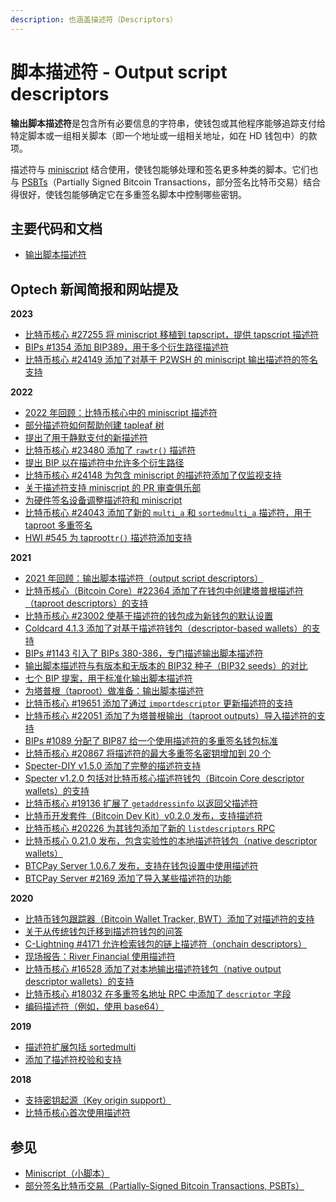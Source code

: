 ```yaml
---
description: 也涵盖描述符（Descriptors）
---
```


# 脚本描述符 - Output script descriptors

**输出脚本描述符**是包含所有必要信息的字符串，使钱包或其他程序能够追踪支付给特定脚本或一组相关脚本（即一个地址或一组相关地址，如在 HD 钱包中）的款项。

描述符与 [miniscript](https://bitcoinops.org/en/topics/miniscript/) 结合使用，使钱包能够处理和签名更多种类的脚本。它们也与 [PSBTs](https://bitcoinops.org/en/topics/psbt/)（Partially Signed Bitcoin Transactions，部分签名比特币交易）结合得很好，使钱包能够确定它在多重签名脚本中控制哪些密钥。

## 主要代码和文档

* [输出脚本描述符](https://github.com/bitcoin/bitcoin/blob/master/doc/descriptors.md)

## Optech 新闻简报和网站提及

**2023**

* [比特币核心 #27255 将 miniscript 移植到 tapscript，提供 tapscript 描述符](https://bitcoinops.org/en/newsletters/2023/10/18/#bitcoin-core-27255)
* [BIPs #1354 添加 BIP389，用于多个衍生路径描述符](https://bitcoinops.org/en/newsletters/2023/07/05/#bips-1354)
* [比特币核心 #24149 添加了对基于 P2WSH 的 miniscript 输出描述符的签名支持](https://bitcoinops.org/en/newsletters/2023/02/22/#bitcoin-core-24149)

**2022**

* [2022 年回顾：比特币核心中的 miniscript 描述符](https://bitcoinops.org/en/newsletters/2022/12/21/#miniscript-descriptors)
* [部分描述符如何帮助创建 tapleaf 树](https://bitcoinops.org/en/newsletters/2022/08/31/#why-isn-t-it-possible-to-add-an-op-return-commitment-or-some-arbitrary-script-inside-a-taproot-script-path-with-a-descriptor)
* [提出了用于静默支付的新描述符](https://bitcoinops.org/en/newsletters/2022/08/24/#updated-silent-payments-pr)
* [比特币核心 #23480 添加了 `rawtr()` 描述符](https://bitcoinops.org/en/newsletters/2022/08/17/#bitcoin-core-23480)
* [提出 BIP 以在描述符中允许多个衍生路径](https://bitcoinops.org/en/newsletters/2022/08/03/#multiple-derivation-path-descriptors)
* [比特币核心 #24148 为包含 miniscript 的描述符添加了仅监视支持](https://bitcoinops.org/en/newsletters/2022/07/20/#bitcoin-core-24148)
* [关于描述符支持 miniscript 的 PR 审查俱乐部](https://bitcoinops.org/en/newsletters/2022/06/08/#bitcoin-core-pr-review-club)
* [为硬件签名设备调整描述符和 miniscript](https://bitcoinops.org/en/newsletters/2022/05/18/#adapting-miniscript-and-output-script-descriptors-for-hardware-signing-devices)
* [比特币核心 #24043 添加了新的 `multi_a` 和 `sortedmulti_a` 描述符，用于 taproot 多重签名](https://bitcoinops.org/en/newsletters/2022/03/16/#bitcoin-core-24043)
* [HWI #545 为 taproot`tr()` 描述符添加支持](https://bitcoinops.org/en/newsletters/2022/01/05/#hwi-545)

**2021**

* [2021 年回顾：输出脚本描述符（output script descriptors）](https://bitcoinops.org/en/newsletters/2021/12/22/#descriptors)
* [比特币核心（Bitcoin Core）#22364 添加了在钱包中创建塔普根描述符（taproot descriptors）的支持](https://bitcoinops.org/en/newsletters/2021/12/01/#bitcoin-core-22364)
* [比特币核心 #23002 使基于描述符的钱包成为新钱包的默认设置](https://bitcoinops.org/en/newsletters/2021/10/27/#bitcoin-core-23002)
* [Coldcard 4.1.3 添加了对基于描述符钱包（descriptor-based wallets）的支持](https://bitcoinops.org/en/newsletters/2021/10/20/#coldcard-supports-descriptor-based-wallets)
* [BIPs #1143 引入了 BIPs 380-386，专门描述输出脚本描述符](https://bitcoinops.org/en/newsletters/2021/09/08/#bips-1143)
* [输出脚本描述符与有版本和无版本的 BIP32 种子（BIP32 seeds）的对比](https://bitcoinops.org/en/newsletters/2021/07/14/#fn:electrum-segwit)
* [七个 BIP 提案，用于标准化输出脚本描述符](https://bitcoinops.org/en/newsletters/2021/07/07/#bips-for-output-script-descriptors)
* [为塔普根（taproot）做准备：输出脚本描述符](https://bitcoinops.org/en/newsletters/2021/07/07/#preparing-for-taproot-3-taproot-descriptors)
* [比特币核心 #19651 添加了通过 `importdescriptor` 更新描述符的支持](https://bitcoinops.org/en/newsletters/2021/07/07/#bitcoin-core-19651)
* [比特币核心 #22051 添加了为塔普根输出（taproot outputs）导入描述符的支持](https://bitcoinops.org/en/newsletters/2021/06/09/#bitcoin-core-22051)
* [BIPs #1089 分配了 BIP87 给一个使用描述符的多重签名钱包标准](https://bitcoinops.org/en/newsletters/2021/05/26/#bips-1089)
* [比特币核心 #20867 将描述符的最大多重签名密钥增加到 20 个](https://bitcoinops.org/en/newsletters/2021/05/12/#bitcoin-core-20867)
* [Specter-DIY v1.5.0 添加了完整的描述符支持](https://bitcoinops.org/en/newsletters/2021/04/21/#specter-diy-v1-5-0)
* [Specter v1.2.0 包括对比特币核心描述符钱包（Bitcoin Core descriptor wallets）的支持](https://bitcoinops.org/en/newsletters/2021/03/24/#specter-v1-2-0-released)
* [比特币核心 #19136 扩展了 `getaddressinfo` 以返回父描述符](https://bitcoinops.org/en/newsletters/2021/02/24/#bitcoin-core-19136)
* [比特币开发套件（Bitcoin Dev Kit）v0.2.0 发布，支持描述符](https://bitcoinops.org/en/newsletters/2021/02/17/#bitcoin-dev-kit-v0-3-0-released)
* [比特币核心 #20226 为其钱包添加了新的 `listdescriptors` RPC](https://bitcoinops.org/en/newsletters/2021/02/03/#bitcoin-core-20226)
* [比特币核心 0.21.0 发布，包含实验性的本地描述符钱包（native descriptor wallets）](https://bitcoinops.org/en/newsletters/2021/01/20/#bitcoin-core-0-21-0)
* [BTCPay Server 1.0.6.7 发布，支持在钱包设置中使用描述符](https://bitcoinops.org/en/newsletters/2021/01/20/#btcpay-server-1-0-6-7)
* [BTCPay Server #2169 添加了导入某些描述符的功能](https://bitcoinops.org/en/newsletters/2021/01/20/#btcpay-server-2169)

**2020**

* [比特币钱包跟踪器（Bitcoin Wallet Tracker, BWT）添加了对描述符的支持](https://bitcoinops.org/en/newsletters/2020/12/16/#bitcoin-wallet-tracker-adds-descriptor-support)
* [关于从传统钱包迁移到描述符钱包的问答](https://bitcoinops.org/en/newsletters/2020/11/25/#how-will-the-migration-tool-from-a-bitcoin-core-legacy-wallet-to-a-descriptor-wallet-work)
* [C-Lightning #4171 允许检索钱包的链上描述符（onchain descriptors）](https://bitcoinops.org/en/newsletters/2020/11/18/#c-lightning-4171)
* [现场报告：River Financial 使用描述符](https://bitcoinops.org/en/river-descriptors-psbt/)
* [比特币核心 #16528 添加了对本地输出描述符钱包（native output descriptor wallets）的支持](https://bitcoinops.org/en/newsletters/2020/05/06/#bitcoin-core-16528)
* [比特币核心 #18032 在多重签名地址 RPC 中添加了 `descriptor` 字段](https://bitcoinops.org/en/newsletters/2020/02/12/#bitcoin-core-18032)
* [编码描述符（例如，使用 base64）](https://bitcoinops.org/en/newsletters/2020/01/08/#encoded-descriptors)

**2019**

* [描述符扩展包括 sortedmulti](https://bitcoinops.org/en/newsletters/2019/10/16/#bitcoin-core-17056)
* [添加了描述符校验和支持](https://bitcoinops.org/en/newsletters/2019/02/19/#bitcoin-core-15368)

**2018**

* [支持密钥起源（Key origin support）](https://bitcoinops.org/en/newsletters/2018/10/30/#bitcoin-core-14150)
* [比特币核心首次使用描述符](https://bitcoinops.org/en/newsletters/2018/07/24/#first-use-of-output-script-descriptors)

## 参见

* [Miniscript（小脚本）](https://bitcoinops.org/en/topics/miniscript/)
* [部分签名比特币交易（Partially-Signed Bitcoin Transactions, PSBTs）](https://bitcoinops.org/en/topics/psbt/)
